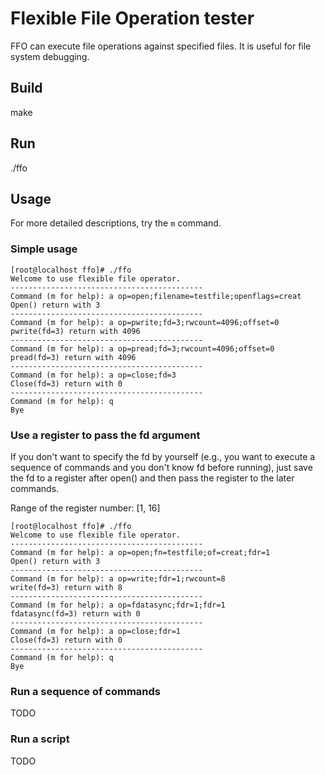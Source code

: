 # Flexible File Operation tester

FFO can execute file operations against specified files. It is useful for file system debugging.

## Build

make

## Run

./ffo

## Usage

For more detailed descriptions, try the `m` command.

### Simple usage

```
[root@localhost ffo]# ./ffo 
Welcome to use flexible file operator.
-------------------------------------------
Command (m for help): a op=open;filename=testfile;openflags=creat
Open() return with 3
-------------------------------------------
Command (m for help): a op=pwrite;fd=3;rwcount=4096;offset=0
pwrite(fd=3) return with 4096
-------------------------------------------
Command (m for help): a op=pread;fd=3;rwcount=4096;offset=0
pread(fd=3) return with 4096
-------------------------------------------
Command (m for help): a op=close;fd=3
Close(fd=3) return with 0
-------------------------------------------
Command (m for help): q
Bye

```

### Use a register to pass the fd argument

If you don't want to specify the fd by yourself (e.g., you want to execute a sequence of commands and you don't know fd before running), just save the fd to a register after open() and then pass the register to the later commands.

Range of the register number: [1, 16]

```
[root@localhost ffo]# ./ffo 
Welcome to use flexible file operator.
-------------------------------------------
Command (m for help): a op=open;fn=testfile;of=creat;fdr=1
Open() return with 3
-------------------------------------------
Command (m for help): a op=write;fdr=1;rwcount=8
write(fd=3) return with 8
-------------------------------------------
Command (m for help): a op=fdatasync;fdr=1;fdr=1
fdatasync(fd=3) return with 0
-------------------------------------------
Command (m for help): a op=close;fdr=1
Close(fd=3) return with 0
-------------------------------------------
Command (m for help): q
Bye

```

### Run a sequence of commands

TODO

### Run a script

TODO
